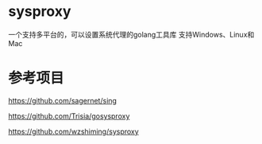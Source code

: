 # sysproxy
一个支持多平台的，可以设置系统代理的golang工具库
支持Windows、Linux和Mac

# 参考项目
https://github.com/sagernet/sing

https://github.com/Trisia/gosysproxy

https://github.com/wzshiming/sysproxy
